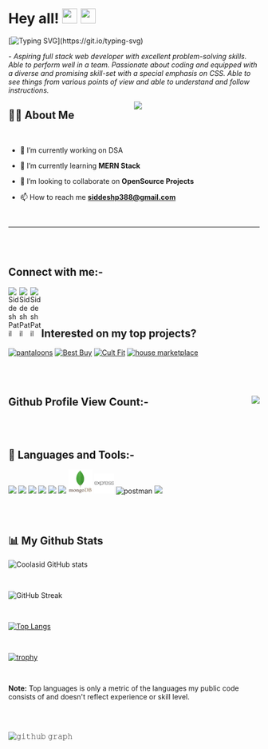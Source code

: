 # Hey all! <img src= "https://media2.giphy.com/media/Lm5hxmmI6ucOQGfjKj/giphy.gif?cid=6c09b952o9xti0m387z597k2xqipch3qmqjydym98oef87ve&rid=giphy.gif&ct=s" width= "30" height= "30"> <img src= "https://media.tenor.com/images/2adfe94e69139f3e22623b61d375a7a7/tenor.gif" width= "30" height= "30">

 
 [![Typing SVG](https://readme-typing-svg.herokuapp.com?font=Architects+Daughter&color=22EBF7&size=25&center=false&lines=hey!+its+Siddesh;Full+stack+web+developer...)](https://git.io/typing-svg)
 
 <p>- <i>Aspiring full stack web developer with excellent problem-solving skills. Able to perform well in a team. Passionate about coding and equipped with a diverse and promising skill-set with a special emphasis on CSS. Able to see things from various points of view and able to understand and follow instructions.</i></p>

 

<img src="https://camo.githubusercontent.com/992babdffd8c74a1502de375fbdf7e4d54773242/68747470733a2f2f6d656469612e67697068792e636f6d2f6d656469612f53576f536b4e36447854737a71494b4571762f67697068792e676966" align="right" width="50%" />


## 🙋‍♂️ About Me


</br>

- 🔭 I’m currently working on DSA

- 🌱 I’m currently learning **MERN Stack**

- 👯 I’m looking to collaborate on **OpenSource Projects**

<!-- - 👨‍💻 All of my projects are available at **[My Portfolio](https://gpportfolio1.vercel.app/)** -->

- 📫 How to reach me **siddeshp388@gmail.com**



</br>
<hr>
</br>
</br>

## Connect with me:-
<p align="left">

<a href="https://twitter.com/Coolasid">
  <img align="left" alt="Siddesh Patil" | Twitter" width="22px" src="https://cdn.jsdelivr.net/npm/simple-icons@v3/icons/twitter.svg" />
</a>
 
<a href="https://www.linkedin.com/in/siddesh-patil-922759218/">
  <img align="left" alt="Siddesh Patil" width="22px" src="https://cdn.jsdelivr.net/npm/simple-icons@v3/icons/linkedin.svg" />
</a>

<a href="https://www.instagram.com/_sp____123/">
  <img align="left" alt="Siddesh Patil" width="22px" src="https://cdn.jsdelivr.net/npm/simple-icons@v3/icons/instagram.svg" />
</a>


<br />
<br />
<br />                                                                                                                     

## Interested on my top projects?

<p>
<a href="https://pantaloons-heroku.herokuapp.com/pages/homePage.html" target="blank"><img src="https://img.shields.io/static/v1?style=for-the-badge&message=Pantaloons&color=01AA8B&logo=pantaloons&logoColor=FFFFFF&label=" alt="pantaloons"/></a>
<a href="https://best-buy-sidpatil.netlify.app/" target="blank"><img src="https://img.shields.io/static/v1?style=for-the-badge&message=Best Buy&color=2540A1&logoColor=FFFFFF&label=" alt="Best Buy" /></a>
<a href="https://clone-cult-fit.netlify.app/" target="blank"><img src="https://img.shields.io/static/v1?style=for-the-badge&message=Cult Fit&color=000000&logo=Cult Fit&logoColor=FFFFFF&label=" alt="Cult Fit"/></a>
<a href="https://house-marketplace-app-indol.vercel.app/" target="blank"><img src="https://img.shields.io/static/v1?style=for-the-badge&message=House Marketplace&color=00CC66&logo=house marketplace&logoColor=00CC66&label=" alt="house marketplace"/></a>
</p>

</br>
</br>

## Github Profile View Count:- <img align="right" src="https://profile-counter.glitch.me/Coolasid/count.svg" />

</br>
</br>


## 🚀 Languages and Tools:-

<p align="left"> 
<img src="https://img.icons8.com/color/48/000000/html-5.png"/>  
    <img src="https://img.icons8.com/color/48/000000/css3.png"/>
   <img src="https://img.icons8.com/color/48/000000/javascript.png"/>
  <img src="https://img.icons8.com/color/48/000000/react-native.png"/>  
  <img src="https://img.icons8.com/color/48/000000/redux.png"/> 
     <img src="https://img.icons8.com/color/48/000000/nodejs.png"/>
    <img src="https://raw.githubusercontent.com/devicons/devicon/master/icons/mongodb/mongodb-original-wordmark.svg" alt="mongodb" width="48" height="48"/>
     <img src="https://raw.githubusercontent.com/devicons/devicon/master/icons/express/express-original-wordmark.svg" alt="express" width="40" height="40"/> 
  <img src="https://www.vectorlogo.zone/logos/getpostman/getpostman-icon.svg" alt="postman" width="45" height="45"/> 
   <img src="https://img.icons8.com/color/48/000000/git.png"/> 
  
</p>

</br>
</br>

## 📊 My Github Stats

![Coolasid GitHub stats](https://github-readme-stats.vercel.app/api?username=Coolasid&show_icons=true&theme=radical) 

</br>


![GitHub Streak](https://github-readme-streak-stats.herokuapp.com/?user=Coolasid&theme=radical) 

</br>

[![Top Langs](https://github-readme-stats.vercel.app/api/top-langs/?username=Coolasid&layout=compact&text_color=daf7dc&bg_color=151515)](https://github.com/Coolasid/github-readme-stats)

</br>

[![trophy](https://github-profile-trophy.vercel.app/?username=Coolasid)](https://github.com/ryo-ma/github-profile-trophy)

</br>


<b>Note:</b> Top languages is only a metric of the languages my public code consists of and doesn't reflect experience or skill level.


<br/>
<br/>

![𝚐𝚒𝚝𝚑𝚞𝚋 𝚐𝚛𝚊𝚙𝚑](https://activity-graph.herokuapp.com/graph?username=Coolasid&theme=gruvbox&hide_border=true&area=true)
<br/>
<br/>



</p>


